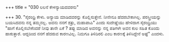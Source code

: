 +++
title = "030 ಲಲನೆ ಕೇಳನ್ಯಾಯದವರನು"

+++
30. "ಸೈರಂಧ್ರಿ ಕೇಳು. ಅನ್ಯಾಯ ಮಾಡಿದವರನ್ನು ಕೊಲ್ಲಿಸುತ್ತೇನೆ. ನೀನೇನೂ ಹೆದರಬೇಕಾಗಿಲ್ಲ. ಪರಸ್ತ್ರೀಯನ್ನು ಬಯಸಿದವನು ನನ್ನ ತಮ್ಮನಲ್ಲ. ಅವನು ನನಗೆ ಶತ್ರು, ಮಹಾಪಾಪಿ" ಎಂದು ಸುದೇಷ್ಣೆಯು ಹೇಳಿದಾಗ ಸೈರಂಧ್ರಿಯು  
"ಹಾಗೆ ಕೊಲ್ಲಿಸಬೇಕೆಂದರೆ ನೀವು ತಾನೇ ಏಕೆ ? ತಪ್ಪು ಮಾಡಿದ ಅವನನ್ನು ನನ್ನ ಪತಿಗಳೇ ಅವನ ಕುಲ ಸಹಿತ ಕೊಂದು ಹಾಕುತ್ತಾರೆ. ಆದ್ದರಿಂದ ನನಗೆ ಹೆದರುವ ಕಾರಣವಿಲ್ಲ. ನಿಮಗೂ ತಿಳಿದಿರಲಿ ಎಂಬ ಕಾರಣಕ್ಕೆ ತಿಳಿಸಿದ್ದೇನೆ ಅಷ್ಟೆ" ಎಂದಳು.